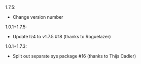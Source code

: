 1.7.5:

 * Change version number

1.0.1+1.7.5:

 * Update lz4 to v1.7.5 #18 (thanks to Roguelazer)

1.0.1+1.7.3:

 * Split out separate sys package #16 (thanks to Thijs Cadier)
